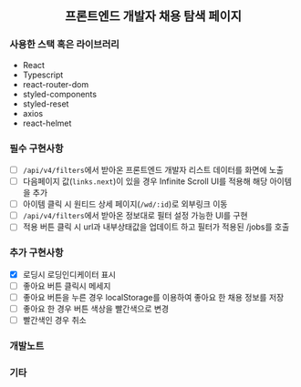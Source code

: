 <div align="center">

## 프론트엔드 개발자 채용 탐색 페이지

</div>

### 사용한 스택 혹은 라이브러리

- React
- Typescript
- react-router-dom
- styled-components
- styled-reset
- axios
- react-helmet

### 필수 구현사항

- [ ] `/api/v4/filters`에서 받아온 프론트엔드 개발자 리스트 데이터를 화면에 노출
- [ ] 다음페이지 값(`links.next`)이 있을 경우 Infinite Scroll UI를 적용해 해당 아이템을 추가
- [ ] 아이템 클릭 시 원티드 상세 페이지(`/wd/:id`)로 외부링크 이동
- [ ] `/api/v4/filters`에서 받아온 정보대로 필터 설정 가능한 UI를 구현
- [ ] 적용 버튼 클릭 시 url과 내부상태값을 업데이트 하고 필터가 적용된 /jobs를 호출

### 추가 구현사항

- [x] 로딩시 로딩인디케이터 표시
- [ ] 좋아요 버튼 클릭시 메세지
- [ ] 좋아요 버튼을 누른 경우 localStorage를 이용하여 좋아요 한 채용 정보를 저장
- [ ] 좋아요 한 경우 버튼 색상을 빨간색으로 변경
- [ ] 빨간색인 경우 취소

### 개발노트

### 기타
